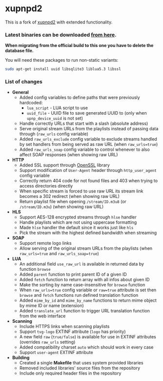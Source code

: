 # xupnpd2

This is a fork of [xupnpd2](https://github.com/clark15b/xupnpd2) with extended functionality.

### Latest binaries can be downloaded [from here](https://jacklul.github.io/xupnpd2/).

**When migrating from the official build to this one you have to delete the database file.**

You will need these packages to run non-static variants:

```bash
sudo apt-get install uuid libsqlite3 liblua5.3 libssl
```

### List of changes

- **General**
    - Added config variables to define paths that were previously hardcoded:
        - `lua_script` - LUA script to use
        - `uuid_file` - UUID file to save generated UUID to (only when `upnp_device_uuid` is not set)
    - Handle correctly URLs that start with a slash (absolute address)
    - Serve original stream URLs from the playlists instead of passing data through (`raw_urls` config variable)
    - Added `raw_urls_exclude` config variable to exclude streams handled by set handlers from being served as raw URL (when `raw_urls=true`)
    - Added `raw_urls_soap` config variable to control whenever to also affect SOAP responses (when showing raw URL)
- **HTTP**
    - Added SSL support through [OpenSSL](https://www.openssl.org) library
    - Support modification of `User-Agent` header through `http_user_agent` config variable
    - Correctly return 404 code for not found files and 403 when trying to access directories directly
    - When specific stream is forced to use raw URL its stream link becomes a 302 redirect (when showing raw URL)
    - Return playlist file when opening `/stream/ID.m3u8` (or `/stream/ID.m3u`) (when showing raw URL)
- **HLS**
    - Support AES-128 encrypted streams through `hlse` handler
    - Handle playlists which are not using uppercase formatting
    - Made `hlse` handler the default since it works just like `hls`
    - Pick the stream with the highest defined bandwidth when streaming
- **SOAP**
    - Support remote logo links
    - Allow serving of the original stream URLs from the playlists (when `raw_urls=true` and `raw_urls_soap=true`)
- **LUA**
    - An additional field `use_raw_url` is available in returned data by function `browse`
    - Added `parent` function to print parent ID of a given ID
    - Added `fetch` function to return array with all infos about given ID
    - Make the sorting by name case-insensitive for `browse` function
    - When `raw_urls=true` config variable or `raw=true` attribute is set then `browse` and `fetch` functions run defined translation function
    - Added `mime_by_id` and `mime_by_name` functions to return mime object by mime ID or name (extension)
    - Added `translate_url` function to trigger URL translation function from the web interface
- **Scanning**
    - Include HTTPS links when scanning playlists
    - Support `tvg-logo` EXTINF attribute (`logo` has priority)
    - A new field `raw` (`true/false`) is available for use in EXTINF attributes (overrides `raw_urls` setting)
    - Added compatibility charset `auto` which should work in every case
    - Support `user-agent` EXTINF attribute
- **Building**
    - Created a single **Makefile** that uses system provided libraries
    - Removed included libraries' source files from the repository
    - Include only required header files in the repository
